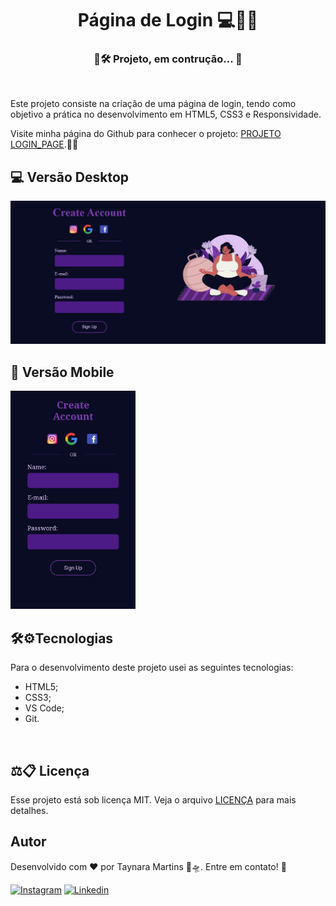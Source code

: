 <h1 align="center">Página de Login  💻📁✨</h1>

<h3 align="center">🚧🛠 Projeto, em contrução... 🚧</h3>
<br>

<p>Este projeto consiste na criação de uma página de login, tendo como objetivo a prática no desenvolvimento em HTML5, CSS3 e Responsividade.
<p>Visite minha página do Github para conhecer o projeto: <a href="https://thaay93.github.io/login_pag">PROJETO LOGIN_PAGE</a>.🥰🤩

<h2> 💻 Versão Desktop </h2>
<img src="asserts/Desktop.png">

<br>

<h2> 📱  Versão Mobile</h2>
<img src="asserts/mobile.jpeg" width="200px">
<br>

<h2> 🛠⚙️Tecnologias </h2>
<p>Para o desenvolvimento deste projeto usei as seguintes tecnologias:</p>
<ul>
    <li>HTML5;</li>
    <li>CSS3;</li>
    <li>VS Code;</li>
    <li>Git.</li>
</ul>
<br>

<h2>⚖️📋 Licença</h2>
<p>Esse projeto está sob licença MIT. Veja o arquivo <a href="https://github.com/thaay93/login_page/blob/main/LICENSE">LICENÇA</a> para mais detalhes.
<br>

<h2>Autor</h2>
<p>Desenvolvido com ❤️ por Taynara Martins 🐷🛸. Entre em contato! 👋</p>

[![Instagram](https://img.shields.io/badge/Instagram-E4405F?style=for-the-badge&logo=instagram&logoColor=white)](https://www.instagram.com/paulathaah/)
[![Linkedin](https://img.shields.io/badge/LinkedIn-0077B5?style=for-the-badge&logo=linkedin&logoColor=white)](https://www.linkedin.com/in/taynara-martins-b3a61012a/)



